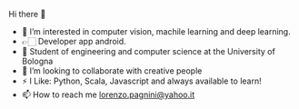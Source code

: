 Hi there 👋
- 👀 I’m interested in computer vision, machile learning and deep learning.
- 👉🏻 Developer app android. 
- 🌱 Student of engineering and computer science at the University of Bologna
- 👯 I’m looking to collaborate with creative people
- ⚡ I Like: Python, Scala, Javascript and always available to learn!
- 📫 How to reach me lorenzo.pagnini@yahoo.it
<!---
pagno4/pagno4 is a ✨ special ✨ repository because its `README.md` (this file) appears on your GitHub profile.
You can click the Preview link to take a look at your changes.
--->
